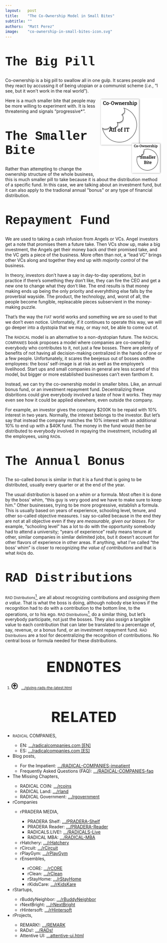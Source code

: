 ```yaml
---
layout:   post
title:    "The Co-Ownership Model in Small Bites"
subtitle: ""
authors:  "Matt Perez"
image:    "co-ownership-in-small-bites-icon.svg"
---
```


<div style="display:none;">
 <p>Co-ownership is too big pill to swallow in one gulp, so we need to make smaller pills.</p>
</div>

<h1 style="font-size:40px; font-family:Courier New, monospace;  margin-top:50px; ">The Big Pill</h1>
 <p>Co-ownership is a big pill to swallow all in one gulp. It scares people and they react by accussing it of being utopian or a communist scheme  (<em>i.e.</em>, &ldquo;I see, but it won't work in the real world&rdquo;).</p>
 <img style="margin-left:10px; float:right; font-family:Courier New, monospace; font-size:smaller; width:40%; " src="/assets/img/co-ownership-in-small-bites.svg" alt="The heading reads Co-Ownership. Below it there are two circles with bit marks in their upper-left. The circle on the left is big and it's label 'All of It;' the  circle on the right is smaller ans it is labelled 'Smaller Bites.'">
 <p>Here is a much smaller bite that people may be more willing to experiment with. It is less threatening and signals &ldquo;progressive*&rdquo;.</p>

<h1 style="font-size:40px; font-family:Courier New, monospace; margin-top:50px; ">The Smaller Bite</h1>
 <p>Rather than attempting to change the ownership structure of the whole business, this is much smaller pill to take because it is about the distribution method of a specific fund. In this case, we are talking about an investment fund, but it can also apply to the tradional annual "bonus" or any type of financial distribution.</p>

<h1 style="font-size:40px; font-family:Courier New, monospace;  margin-top:50px;">Repayment Fund</h1>
 <p>We are used to taking a cash infusion from Angels or VCs. Angel investors get a note that promises them a future take. Then VCs show up, make a big investment, the Angels get their money back <em>and</em> their promised take, and the VC gets a piece of the business. More often than not, a &ldquo;lead VC&rdquo; brings other VCs along and together they end up with <em>majority control</em> of the business.</p>
 <p>In theory, investors don&rsquo;t have a say in day-to-day operations, but in practice if there&rsquo;s something they don&rsquo;t like, they can fire the CEO and get a new one to change what they don&rsquo;t like. The end results is that money making ends up being the only priority and everyhthing else falls by the proverbial wayside. The product, the technology, and, worst of all, the people become fungible, repleacable pieces subservient in the money-making puzzle.</p>
 <p>That&rsquo;s the way the <span style="font-size:smaller; ">FIAT</span> world works and something we are so used to that we don&rsquo;t even notice. Unfornately, if it continues to operate this way, we will go deeper into a dystopia that we may, or may not, be able to come out of.</p>
 <p>The <span style="font-size:smaller; ">RADICAL</span> model is an alternative to a non-dystopian future. The <span style="font-size:smaller; ">RADICAL COMPANIES</span> book proposes a model where companies are co-owned by everybody who contributes to it, not just a few bosses. There are plenty of benefits of not having all decision-making centralized in the hands of one or a few people.  Unfortunately, it scares the beejesus out of bosses <em>and</em>the employees: the boss&rsquo; self-image is at risk as well as the employee&rsquo;s livelihood. Start ups and small companies in general are less scared of this model, but bigger or more established businesses can&rsquo;t even fanthom it.</p>
 <p>Instead, we can try the co-ownership model in smaller bites. Like, an annual bonus fund, or an investment repayment fund. Decentralizing these disbritions could give everybody involved a taste of how it works. They may even see how it could be applied elsewhere, even outside the company.</p>
 <p>For example, an investor gives the company $200K to be repaid with 10% interest in two years. Normally, the interest belongs to the investor. But let&rsquo;s say that instead the company matches the 10% interest with an additional 10% to end up with a $40K fund. The money in the fund would then be distributed to everybody involved in repaying the investment, including all the employees, using <span style="font-size:smaller; ">RAD</span>s.</p>

<h1 style="font-size:40px; font-family:Courier New, monospace;  margin-top:50px;">The Annual Bonus</h1>
 <p>The so-called <em>bonus</em> is similar in that it is a fund that is going to be distributed, usually every quarter or at the end of the year.</p>
 <p>The usual distribution is based on a whim or a formula. Most often it is done by the boss&rsquo; whim, &ldquo;this guy is very good and we have to make sure to keep him.&rdquo; Other businesses, trying to be more progressive, establish a formula. This is usually based on years of experience, schooling level, tenure, and other so-called objective measures. I say so-called because in the end they are not at all objective even if they are <em>measurable, given our biases</em>. For example, &ldquo;schooling level&rdquo; has a lot to do with the opportunity somebody had to attend a university; &ldquo;years of experience&rdquo; really means tenure at other, similar companies in similar delimited jobs, but it doesn&rsquo;t account for other flavors of experience in other areas. If anything, what I&rsquo;ve called &ldquo;the boss&rsquo; whim&rdquo; is closer to recognizing <em>the value of contributions</em> and that is what <span style="font-size:smaller; ">RAD</span>s do.</p>

<h1 style="font-size:40px; font-family:Courier New, monospace;  margin-top:50px;">RAD Distributions</h1>
 <p><span style="font-size:smaller; ">RAD Distributions</span><a id="bn01" href="#en01"><sup>1&nbsp;</sup></a> are all about recognizing contributions and <em>assigning them a value</em>. That is what the boss is doing, although nobody else knows if the recognition had to do with a contribution to the bottom line, to the operations, or to his ego. <span style="font-size:smaller; ">RAD Distributions</span><a href="#en01"><sup>1&nbsp;</sup></a> do a similar thing, but let&rsquo;s everybody participate, not just the bosses. They also assign a tangible value to each contribution that can later be translated to a percentage of, say, revenue, or a bonus fund, or an investment repayment fund. <span style="font-size:smaller; ">RAD Distributions</span> are a tool for decentralizing the recognition of contributions. No central boss or formula needed for these distributions.</p>

<h1 style="font-size:50px; font-family:Courier New, monospace; text-align:center; margin: 50px 0 20px 0; ">ENDNOTES</h1>
 <ol style="font-size:smaller; ">
  <li id="en01"><a href="#bn01"><img src="/assets/img/arrow-up-icon.png" style="height:20px; margin-right:1em; "></a><a href="https://radicalcompanies.com/2022/07/17/giving-rads-the-latest.html" target="blank">&hellip;/giving-rads-the-latest.html</a></li>
 </ol>

<h1 style="font-size:50px; font-family:Courier New, monospace; text-align:center; margin: 60px 0 20px 0; ">RELATED</h1>
 <ul>
  <li><span style="font-size:smaller; ">RADICAL</span> COMPANIES,</li>
   <ul>
    <li><a>EN</a>: <a href="https://radicalcompanies.com" target="blank">&hellip;/radicalcompanies.com [EN]</a></li>
    <li><a>ES</a>: <a href="https://radicalcompanies.com" target="blank">&hellip;/radicalcompanies.com [ES]</a></li>
   </ul>
  <li>Blog posts,</li>
   <ul>
    <li>For the Impatient: <a href="https://radicalcompanies.com/2022/05/04/RADICAL-COMPANIES-impatient" target="blank">&hellip;/RADICAL-COMPANIES-impatient</a></li>
    <li>Frequently Asked Questions (FAQ): <a href="https://radicalcompanies.com/2022/05/05/RADICAL-COMPANIES-faq" target="blank">&hellip;/RADICAL-COMPANIES-faq</a></li>
   </ul>
   <li>The Missing Chapters,</li>
    <ul>
     <li>RADICAL COIN: <a href="https://radicalcompanies.com/2022/05/07/rcoins" target="blank">&hellip;/rcoins</a></li>
     <li>RADICAL Land: <a href="https://radicalcompanies.com/2022/05/08/rland" target="blank">&hellip;/rland</a></li>
     <li>RADICAL Government: <a href="https://radicalcompanies.com/2022/05/06/rgovernment" target="blank">&hellip;/rgovernment</a></li>
    </ul>
   <li>rCompanies</li>
    <ul>
     <li>rPRADERA MEDIA,</li>
      <ul>
       <li>PRADERA Shelf: <a href="https://radicalcompanies.com/2022/04/02/PRADERA-Shelf" target="blank">&hellip;/PRADERA-Shelf</a></li>
       <li>PRADERA Reader: <a href="https://radicalcompanies.com/2022/04/01/PRADERA-Reader" target="blank">&hellip;/PRADERA-Reader</a></li>
       <li>RADICALS.LIVE!: <a href="https://radicalcompanies.com/2022/04/04/RADICALS-Live" target="blank">&hellip;/RADICALS-Live</a></li>
       <li>RADICAL MBA: <a href="https://radicalcompanies.com/2022/04/03/RADICAL-MBA" target="blank">&hellip;/RADICAL-MBA</a></li>
      </ul>
     <li>rHatchery: <a href="https://radicalcompanies.com/2022/05/16/rHatchery" target="blank">&hellip;/rHatchery</a></li>
     <li>rCircuit: <a href="https://radicalcompanies.com/2022/04/05/rCircuit" target="blank">&hellip;/rCircuit</a></li>
     <li>rPlayGym: <a href="https://radicalcompanies.com/2022/04/06/rPlayGym" target="blank">&hellip;/rPlayGym</a></li>
     <li>rEnsembles,</li>
      <ul>
       <li>rCORE: <a href="https://radicalcompanies.com/2022/05/15/rCORE" target="blank">&hellip;/rCORE</a></li>
       <li>rClean: <a href="https://radicalcompanies.com/2022/05/14/rClean" target="blank">&hellip;/rClean</a></li>
       <li>rStayHome: <a href="https://radicalcompanies.com/2022/05/12/rStayHome" target="blank">&hellip;/rStayHome</a></li>
       <li>rKidsCare: <a href="https://radicalcompanies.com/2022/05/13/rKidsKare" target="blank">&hellip;/rKidsKare</a></li>
      </ul>
    </ul>
  <li>rStartups,</li>
   <ul>
    <li>rBuddyNeighbor: <a href="https://radicalcompanies.com/2022/05/20/rBuddyNeighbor" target="blank">&hellip;/rBuddyNeighbor</a></li>
    <li>rNextBright: <a href="https://radicalcompanies.com/2022/05/22/rNextBright" target="blank">&hellip;/rNextBright</a></li>
    <li>rHintersoft: <a href="https://radicalcompanies.com/2022/05/21/rHintersoft" target="blank">&hellip;/rHintersoft</a></li> 
   </ul>
  <li>rProjects,</li>
   <ul>
    <li>REMARK!: <a href="https://radicalcompanies.com/2022/05/18/REMARK" target="blank">&hellip;/REMARK</a></li>
    <li>RADs!: <a href="https://radicalcompanies.com/2022/05/19/RADs!" target="blank">&hellip;/RADs!</a></li>
    <li>Attentive UI: <a href="https://radicalcompanies.com/2022/05/17/attentive-ui.html" target="blank">&hellip;attentive-ui.html</a></li>
   </ul>
 </ul>
